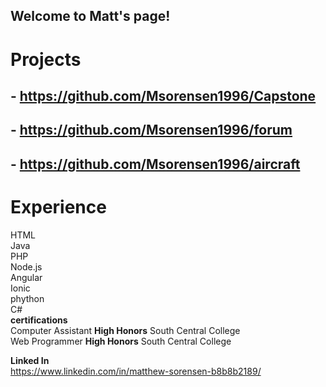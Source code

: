 ## Welcome to Matt's page!

# Projects
## - https://github.com/Msorensen1996/Capstone
## - https://github.com/Msorensen1996/forum
## - https://github.com/Msorensen1996/aircraft
# Experience
 HTML <br>
 Java <br>
 PHP <br>
 Node.js <br>
 Angular <br>
 Ionic <br>
 phython <br>
 C# <br>
  **certifications** <br>
 Computer Assistant **High Honors** South Central College <br>
 Web Programmer **High Honors** South Central College
 
  **Linked In** <br>
 https://www.linkedin.com/in/matthew-sorensen-b8b8b2189/

